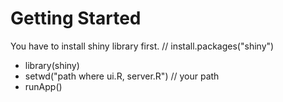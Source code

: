 # Getting Started
  You have to install shiny library first. // install.packages("shiny")
  
 - library(shiny)
 - setwd("path where ui.R, server.R") // your path
 - runApp()
